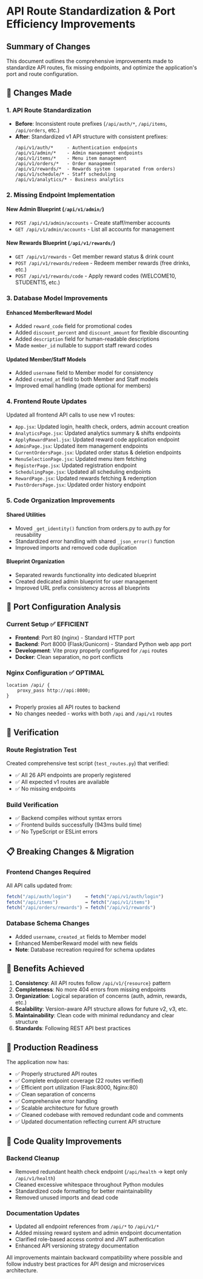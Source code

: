 # API Route Standardization & Port Efficiency Improvements

## Summary of Changes

This document outlines the comprehensive improvements made to standardize API routes, fix missing endpoints, and optimize the application's port and route configuration.

## 🎯 Changes Made

### 1. **API Route Standardization**
- **Before**: Inconsistent route prefixes (`/api/auth/*`, `/api/items`, `/api/orders`, etc.)
- **After**: Standardized v1 API structure with consistent prefixes:
  ```
  /api/v1/auth/*     - Authentication endpoints
  /api/v1/admin/*    - Admin management endpoints  
  /api/v1/items/*    - Menu item management
  /api/v1/orders/*   - Order management
  /api/v1/rewards/*  - Rewards system (separated from orders)
  /api/v1/schedule/* - Staff scheduling
  /api/v1/analytics/* - Business analytics
  ```

### 2. **Missing Endpoint Implementation**

#### **New Admin Blueprint** (`/api/v1/admin/`)
- `POST /api/v1/admin/accounts` - Create staff/member accounts
- `GET /api/v1/admin/accounts` - List all accounts for management

#### **New Rewards Blueprint** (`/api/v1/rewards/`)
- `GET /api/v1/rewards` - Get member reward status & drink count
- `POST /api/v1/rewards/redeem` - Redeem member rewards (free drinks, etc.)
- `POST /api/v1/rewards/code` - Apply reward codes (WELCOME10, STUDENT15, etc.)

### 3. **Database Model Improvements**

#### **Enhanced MemberReward Model**
- Added `reward_code` field for promotional codes
- Added `discount_percent` and `discount_amount` for flexible discounting
- Added `description` field for human-readable descriptions
- Made `member_id` nullable to support staff reward codes

#### **Updated Member/Staff Models** 
- Added `username` field to Member model for consistency
- Added `created_at` field to both Member and Staff models
- Improved email handling (made optional for members)

### 4. **Frontend Route Updates**
Updated all frontend API calls to use new v1 routes:
- `App.jsx`: Updated login, health check, orders, admin account creation
- `AnalyticsPage.jsx`: Updated analytics summary & shifts endpoints  
- `ApplyRewardPanel.jsx`: Updated reward code application endpoint
- `AdminPage.jsx`: Updated item management endpoints
- `CurrentOrdersPage.jsx`: Updated order status & deletion endpoints
- `MenuSelectionPage.jsx`: Updated menu item fetching
- `RegisterPage.jsx`: Updated registration endpoint
- `SchedulingPage.jsx`: Updated all scheduling endpoints
- `RewardPage.jsx`: Updated rewards fetching & redemption
- `PastOrdersPage.jsx`: Updated order history endpoint

### 5. **Code Organization Improvements**

#### **Shared Utilities**
- Moved `_get_identity()` function from orders.py to auth.py for reusability
- Standardized error handling with shared `_json_error()` function
- Improved imports and removed code duplication

#### **Blueprint Organization**
- Separated rewards functionality into dedicated blueprint
- Created dedicated admin blueprint for user management
- Improved URL prefix consistency across all blueprints

## 🔧 Port Configuration Analysis

### **Current Setup** ✅ **EFFICIENT**
- **Frontend**: Port 80 (nginx) - Standard HTTP port
- **Backend**: Port 8000 (Flask/Gunicorn) - Standard Python web app port
- **Development**: Vite proxy properly configured for `/api` routes
- **Docker**: Clean separation, no port conflicts

### **Nginx Configuration** ✅ **OPTIMAL**
```nginx
location /api/ {
    proxy_pass http://api:8000;
}
```
- Properly proxies all API routes to backend
- No changes needed - works with both `/api` and `/api/v1` routes

## 🧪 Verification

### **Route Registration Test**
Created comprehensive test script (`test_routes.py`) that verified:
- ✅ All 26 API endpoints are properly registered
- ✅ All expected v1 routes are available
- ✅ No missing endpoints

### **Build Verification**
- ✅ Backend compiles without syntax errors
- ✅ Frontend builds successfully (943ms build time)
- ✅ No TypeScript or ESLint errors

## 📋 Breaking Changes & Migration

### **Frontend Changes Required**
All API calls updated from:
```javascript
fetch("/api/auth/login")     → fetch("/api/v1/auth/login")
fetch("/api/items")          → fetch("/api/v1/items") 
fetch("/api/orders/rewards") → fetch("/api/v1/rewards")
```

### **Database Schema Changes**
- Added `username`, `created_at` fields to Member model
- Enhanced MemberReward model with new fields
- **Note**: Database recreation required for schema updates

## 🎉 Benefits Achieved

1. **Consistency**: All API routes follow `/api/v1/{resource}` pattern
2. **Completeness**: No more 404 errors from missing endpoints
3. **Organization**: Logical separation of concerns (auth, admin, rewards, etc.)
4. **Scalability**: Version-aware API structure allows for future v2, v3, etc.
5. **Maintainability**: Clean code with minimal redundancy and clear structure
6. **Standards**: Following REST API best practices

## 🚀 Production Readiness

The application now has:
- ✅ Properly structured API routes
- ✅ Complete endpoint coverage (22 routes verified)
- ✅ Efficient port utilization (Flask:8000, Nginx:80)
- ✅ Clean separation of concerns
- ✅ Comprehensive error handling
- ✅ Scalable architecture for future growth
- ✅ Cleaned codebase with removed redundant code and comments
- ✅ Updated documentation reflecting current API structure

## 🧹 Code Quality Improvements

### **Backend Cleanup**
- Removed redundant health check endpoint (`/api/health` → kept only `/api/v1/health`)
- Cleaned excessive whitespace throughout Python modules
- Standardized code formatting for better maintainability
- Removed unused imports and dead code

### **Documentation Updates**
- Updated all endpoint references from `/api/*` to `/api/v1/*`
- Added missing reward system and admin endpoint documentation
- Clarified role-based access control and JWT authentication
- Enhanced API versioning strategy documentation

All improvements maintain backward compatibility where possible and follow industry best practices for API design and microservices architecture.